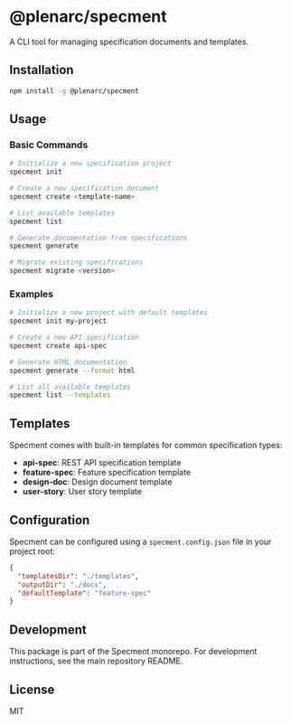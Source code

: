 # @plenarc/specment

A CLI tool for managing specification documents and templates.

## Installation

```bash
npm install -g @plenarc/specment
```

## Usage

### Basic Commands

```bash
# Initialize a new specification project
specment init

# Create a new specification document
specment create <template-name>

# List available templates
specment list

# Generate documentation from specifications
specment generate

# Migrate existing specifications
specment migrate <version>
```

### Examples

```bash
# Initialize a new project with default templates
specment init my-project

# Create a new API specification
specment create api-spec

# Generate HTML documentation
specment generate --format html

# List all available templates
specment list --templates
```

## Templates

Specment comes with built-in templates for common specification types:

- **api-spec**: REST API specification template
- **feature-spec**: Feature specification template
- **design-doc**: Design document template
- **user-story**: User story template

## Configuration

Specment can be configured using a `specment.config.json` file in your project root:

```json
{
  "templatesDir": "./templates",
  "outputDir": "./docs",
  "defaultTemplate": "feature-spec"
}
```

## Development

This package is part of the Specment monorepo. For development instructions, see the main repository README.

## License

MIT